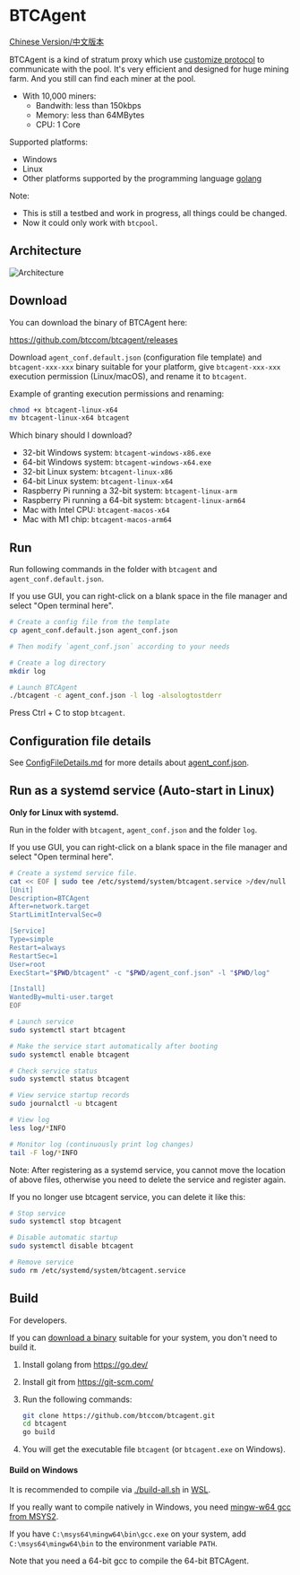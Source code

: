 # BTCAgent

[Chinese Version/中文版本](README-zhCN.md)

BTCAgent is a kind of stratum proxy which use [customize protocol](https://github.com/btccom/btcpool/blob/master/docs/AGENT.md) to communicate with the pool. It's very efficient and designed for huge mining farm. And you still can find each miner at the pool.

* With 10,000 miners:
  * Bandwith: less than 150kbps
  * Memory: less than 64MBytes
  * CPU: 1 Core

Supported platforms:
* Windows
* Linux
* Other platforms supported by the programming language [golang](https://go.dev/)

Note:
* This is still a testbed and work in progress, all things could be changed.
* Now it could only work with `btcpool`.

## Architecture

![Architecture](docs/architecture.png)

## Download

You can download the binary of BTCAgent here:

https://github.com/btccom/btcagent/releases

Download `agent_conf.default.json` (configuration file template) and `btcagent-xxx-xxx` binary suitable for your platform, give `btcagent-xxx-xxx` execution permission (Linux/macOS), and rename it to `btcagent`.

Example of granting execution permissions and renaming:
```bash
chmod +x btcagent-linux-x64
mv btcagent-linux-x64 btcagent
```

Which binary should I download?
* 32-bit Windows system: `btcagent-windows-x86.exe`
* 64-bit Windows system: `btcagent-windows-x64.exe`
* 32-bit Linux system: `btcagent-linux-x86`
* 64-bit Linux system: `btcagent-linux-x64`
* Raspberry Pi running a 32-bit system: `btcagent-linux-arm`
* Raspberry Pi running a 64-bit system: `btcagent-linux-arm64`
* Mac with Intel CPU: `btcagent-macos-x64`
* Mac with M1 chip: `btcagent-macos-arm64`

## Run

Run following commands in the folder with `btcagent` and `agent_conf.default.json`.

If you use GUI, you can right-click on a blank space in the file manager and select "Open terminal here".

```bash
# Create a config file from the template
cp agent_conf.default.json agent_conf.json

# Then modify `agent_conf.json` according to your needs

# Create a log directory
mkdir log

# Launch BTCAgent
./btcagent -c agent_conf.json -l log -alsologtostderr
```

Press Ctrl + C to stop `btcagent`.

## Configuration file details

See [ConfigFileDetails.md](docs/ConfigFileDetails.md) for more details about [agent_conf.json](agent_conf.json).

## Run as a systemd service (Auto-start in Linux)

**Only for Linux with systemd.**

Run in the folder with `btcagent`, `agent_conf.json` and the folder `log`.

If you use GUI, you can right-click on a blank space in the file manager and select "Open terminal here".

```bash
# Create a systemd service file.
cat << EOF | sudo tee /etc/systemd/system/btcagent.service >/dev/null
[Unit]
Description=BTCAgent
After=network.target
StartLimitIntervalSec=0

[Service]
Type=simple
Restart=always
RestartSec=1
User=root
ExecStart="$PWD/btcagent" -c "$PWD/agent_conf.json" -l "$PWD/log"

[Install]
WantedBy=multi-user.target
EOF

# Launch service
sudo systemctl start btcagent

# Make the service start automatically after booting
sudo systemctl enable btcagent

# Check service status
sudo systemctl status btcagent

# View service startup records
sudo journalctl -u btcagent

# View log
less log/*INFO

# Monitor log (continuously print log changes)
tail -F log/*INFO
```

Note: After registering as a systemd service, you cannot move the location of above files, otherwise you need to delete the service and register again.

If you no longer use btcagent service, you can delete it like this:

```bash
# Stop service
sudo systemctl stop btcagent

# Disable automatic startup
sudo systemctl disable btcagent

# Remove service
sudo rm /etc/systemd/system/btcagent.service
```

## Build

For developers.

If you can [download a binary](https://github.com/btccom/btcagent/releases) suitable for your system, you don't need to build it.

1. Install golang from https://go.dev/

2. Install git from https://git-scm.com/

3. Run the following commands:
   ```bash
   git clone https://github.com/btccom/btcagent.git
   cd btcagent
   go build
   ```

4. You will get the executable file `btcagent` (or `btcagent.exe` on Windows).

#### Build on Windows

It is recommended to compile via [./build-all.sh](./build-all.sh) in [WSL](https://aka.ms/wsl).

If you really want to compile natively in Windows, you need [mingw-w64 gcc from MSYS2](https://www.mingw-w64.org/downloads/#msys2).

If you have `C:\msys64\mingw64\bin\gcc.exe` on your system, add `C:\msys64\mingw64\bin` to the environment variable `PATH`.

Note that you need a 64-bit gcc to compile the 64-bit BTCAgent.
